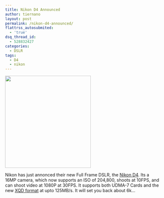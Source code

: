 ```yaml
---
title: Nikon D4 Announced
author: tiernano
layout: post
permalink: /nikon-d4-announced/
flattrss_autosubmited:
  - 'true'
dsq_thread_id:
  - 528832427
categories:
  - DSLR
tags:
  - D4
  - nikon
---
```

[<img class="alignnone size-medium wp-image-315" title="2012-05-05-d4501" src="http://geekphotographer.com/wp-content/uploads/2012/01/2012-05-05-d4501-279x300.jpg" alt="" width="279" height="300" />][1]

Nikon has just annonced their new Full Frame DSLR, the [Nikon D4][2]. Its a 16MP camera, which now supports an ISO of 204,800, shoots at 10FPS, and can shoot video at 1080P at 30FPS. It supports both UDMA-7 Cards and the new [XQD format][3] at upto 125MB/s. It will set you back about 6k&#8230;

 [1]: http://geekphotographer.com/wp-content/uploads/2012/01/2012-05-05-d4501.jpg
 [2]: http://www.engadget.com/2012/01/05/nikon-d4-dslr-camera/
 [3]: http://www.engadget.com/2011/12/08/compactflash-association-readies-next-gen-xqd-format-promises-w/